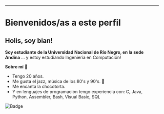 ***

# Bienvenidos/as a este perfil

## Holis, soy bian!

**Soy estudiante de la Universidad Nacional de Río Negro, en la sede Andina**
... y estoy estudiando Ingeniería en Computación!

**Sobre mí** :mate: 

  - Tengo 20 años. 
  - Me gusta el jazz, música de los 80's y 90's. :brown_heart:
  - Me encanta la chocotorta.
  - Y en lenguajes de programación tengo experiencia con: C, Java, Python, Assembler, Bash, Visual Basic, SQL

![Badge](https://bit.ly/icom-badge)
